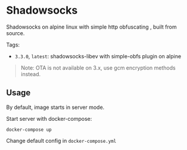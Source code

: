 # Shadowsocks

Shadowsocks on alpine linux with simple http obfuscating , built from source.

Tags:

- `3.3.0`, `latest`: shadowsocks-libev with simple-obfs plugin on alpine

> Note: OTA is not available on 3.x, use gcm encryption methods instead. 

## Usage

By default, image starts in server mode.

Start server with docker-compose:

    docker-compose up

Change default config in `docker-compose.yml`
